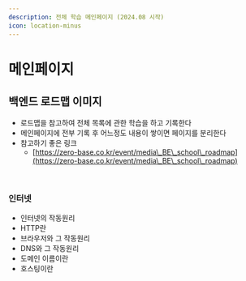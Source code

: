 ```yaml
---
description: 전체 학습 메인페이지 (2024.08 시작)
icon: location-minus
---
```


# 메인페이지

## 백엔드 로드맵 이미지

* 로드맵을 참고하여 전체 목록에 관한 학습을 하고 기록한다
* 메인페이지에 전부 기록 후 어느정도 내용이 쌓이면 페이지를 분리한다
* 참고하기 좋은 링크
  * &#x20;[https://zero-base.co.kr/event/media\_BE\_school\_roadmap](https://zero-base.co.kr/event/media\_BE\_school\_roadmap)

<figure><img src="../.gitbook/assets/백엔드-로드맵-한글판.png" alt=""><figcaption></figcaption></figure>

### 인터넷

* 인터넷의 작동원리
* HTTP란
* 브라우저와 그 작동원리
* DNS와 그 작동원리
* 도메인 이름이란
* 호스팅이란
